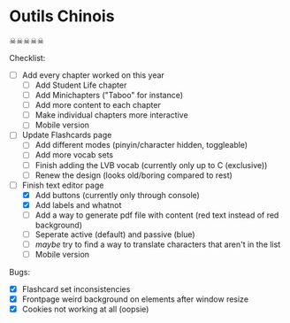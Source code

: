 # Outils Chinois

☠☠☠☠☠

Checklist:
- [ ] Add every chapter worked on this year
	- [ ] Add Student Life chapter
	- [ ] Add Minichapters ("Taboo" for instance)
	- [ ] Add more content to each chapter
	- [ ] Make individual chapters more interactive
	- [ ] Mobile version

- [ ] Update Flashcards page
	- [ ] Add different modes (pinyin/character hidden, toggleable)
	- [ ] Add more vocab sets
	- [ ] Finish adding the LVB vocab (currently only up to C (exclusive))
	- [ ] Renew the design (looks old/boring compared to rest)

- [ ] Finish text editor page
	- [x] Add buttons (currently only through console)
	- [x] Add labels and whatnot
	- [ ] Add a way to generate pdf file with content (red text instead of red background)
	- [ ] Seperate active (default) and passive (blue)
	- [ ] *maybe* try to find a way to translate characters that aren't in the list
	- [ ] Mobile version

Bugs:
- [x] Flashcard set inconsistencies
- [x] Frontpage weird background on elements after window resize
- [x] Cookies not working at all (oopsie)
